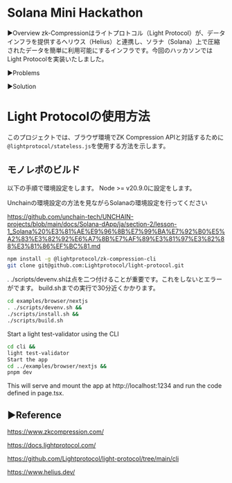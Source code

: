 # Solana Mini Hackathon

▶︎Overview
zk-Compressionはライトプロトコル（Light Protocol）が、データインフラを提供するヘリウス（Helius）と連携し、ソラナ（Solana）上で圧縮されたデータを簡単に利用可能にするインフラです。今回のハッカソンではLight Protocolを実装いたしました。

▶︎Problems

▶︎Solution

# Light Protocolの使用方法

このプロジェクトでは、ブラウザ環境でZK Compression APIと対話するために`@lightprotocol/stateless.js`を使用する方法を示します。

## モノレポのビルド

以下の手順で環境設定をします。
Node >= v20.9.0に設定をします。

Unchainの環境設定の方法を見ながらSolanaの環境設定を行ってください

https://github.com/unchain-tech/UNCHAIN-projects/blob/main/docs/Solana-dApp/ja/section-2/lesson-1_Solana%20%E3%81%AE%E9%96%8B%E7%99%BA%E7%92%B0%E5%A2%83%E3%82%92%E6%A7%8B%E7%AF%89%E3%81%97%E3%82%88%E3%81%86%EF%BC%81.md

```bash
npm install -g @lightprotocol/zk-compression-cli
git clone git@github.com:Lightprotocol/light-protocol.git
```

. ./scripts/devenv.shは点を二つ付けることが重要です。これをしないとエラーがでます。
build.shまでの実行で30分近くかかります。
```bash
cd examples/browser/nextjs
. ./scripts/devenv.sh &&
./scripts/install.sh &&
./scripts/build.sh
```

Start a light test-validator using the CLI
```bash
cd cli &&
light test-validator
Start the app
cd ../examples/browser/nextjs &&
pnpm dev
```

This will serve and mount the app at http://localhost:1234 and run the code defined in page.tsx.

## ▶︎Reference

https://www.zkcompression.com/

https://docs.lightprotocol.com/

https://github.com/Lightprotocol/light-protocol/tree/main/cli

https://www.helius.dev/
